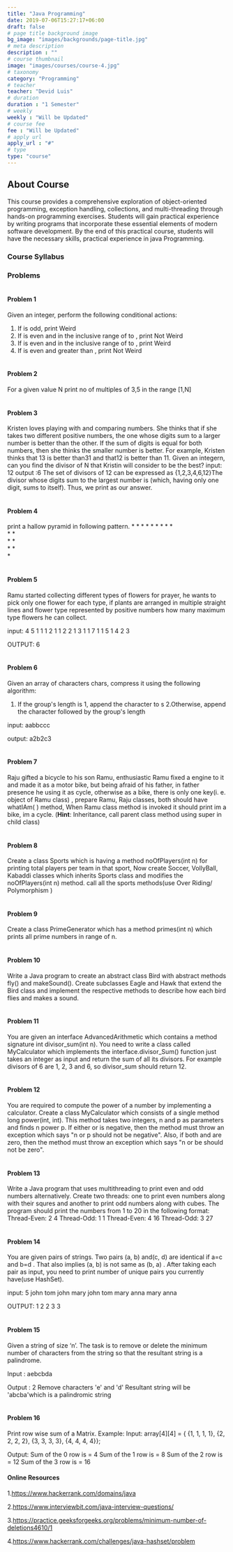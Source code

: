 ```yaml
---
title: "Java Programming"
date: 2019-07-06T15:27:17+06:00
draft: false
# page title background image
bg_image: "images/backgrounds/page-title.jpg"
# meta description
description : ""
# course thumbnail
image: "images/courses/course-4.jpg"
# taxonomy
category: "Programming"
# teacher
teacher: "Devid Luis"
# duration
duration : "1 Semester"
# weekly
weekly : "Will be Updated"
# course fee
fee : "Will be Updated"
# apply url
apply_url : "#"
# type
type: "course"
---
```



## About Course

This course provides a comprehensive exploration of object-oriented programming, exception 
handling, collections, and multi-threading through hands-on programming exercises. Students will 
gain practical experience by writing programs that incorporate these essential elements of modern 
software development. By the end of this practical course, students will have the necessary skills, 
practical experience in java Programming.

### Course Syllabus

### Problems

#### <br>Problem 1
Given an integer, perform the following conditional actions:
1. If is odd, print Weird
2. If is even and in the inclusive range of to , print Not Weird
3. If is even and in the inclusive range of to , print Weird
4. If is even and greater than , print Not Weird

#### <br>Problem 2   
For a given value N print no of multiples of 3,5 in the range [1,N]

#### <br>Problem 3
Kristen loves playing with and comparing numbers. She thinks that if she takes two different 
positive numbers, the one whose digits sum to a larger number is better than the other. If 
the sum of digits is equal for both numbers, then she thinks the smaller number is better. For 
example, Kristen thinks that 13 is better than31 and that12 is better than 11.
Given an integern, can you find the divisor of N that Kristin will consider to be the best?
input: 12
output :6
The set of divisors of 12 can be expressed as {1,2,3,4,6,12}The divisor whose digits sum to 
the largest number is (which, having only one digit, sums to itself). Thus, we print as our 
answer.

#### <br>Problem 4
print a hallow pyramid in following pattern.
           * * * * * * * * *  <br>
             *           * <br>
               *       * <br>
                 *   * <br>
                   *<br>

#### <br>Problem 5 
Ramu started collecting different types of flowers for prayer, he wants to pick only one 
flower for each type, if plants are arranged in multiple straight lines and flower type 
represented by positive numbers how many maximum type flowers he can collect.

input:
4 5
1 1 1 2 1
1 2 2 1 3
1 1 7 1 1
5 1 4 2 3

OUTPUT: 6

#### <br>Problem 6
Given an array of characters chars, compress it using the following algorithm:
1. If the group's length is 1, append the character to s
2.Otherwise, append the character followed by the group's length

input: aabbccc 

output: a2b2c3

#### <br>Problem 7
Raju gifted a bicycle to his son Ramu, enthusiastic Ramu fixed a engine to it and made it 
as a motor bike, but being afraid of his father, in father presence he using it as cycle, 
otherwise as a bike, there is only one key(i. e. object of Ramu class) , prepare Ramu, Raju 
classes, both should have whatIAm( ) method, When Ramu class method is invoked it 
should print im a bike, im a cycle.
(**Hint**: Inheritance, call parent class method using super
in child class)

#### <br>Problem 8
Create a class Sports which is having a method noOfPlayers(int n) for printing total 
players per team in that sport, Now create Soccer, VollyBall, Kabaddi classes which 
inherits Sports class and modifies the noOfPlayers(int n) method. call all the sports 
methods(use Over Riding/ Polymorphism ) 

#### <br>Problem 9
Create a class PrimeGenerator which has a method primes(int n) which prints all prime 
numbers in range of n.

#### <br>Problem 10
Write a Java program to create an abstract class Bird with abstract methods fly() and 
makeSound(). Create subclasses Eagle and Hawk that extend the Bird class and implement 
the respective methods to describe how each bird flies and makes a sound.

#### <br>Problem 11
You are given an interface AdvancedArithmetic which contains a method signature int 
divisor_sum(int n). You need to write a class called MyCalculator which implements the 
interface.divisor_Sum() function just takes an integer as input and return the sum of all its 
divisors. For example divisors of 6 are 1, 2, 3 and 6, so divisor_sum should return 12.

#### <br>Problem 12
You are required to compute the power of a number by implementing a calculator. Create a 
class MyCalculator which consists of a single method long power(int, int). This method takes 
two integers, n and p as parameters and finds n power p. If either or is negative, then the 
method must throw an exception which says "n or p should not be negative". Also, if 
both and are zero, then the method must throw an exception which says "n or be should 
not be zero".

#### <br>Problem 13
Write a Java program that uses multithreading to print even and odd numbers alternatively. 
Create two threads: one to print even numbers along with their squres and another to print 
odd numbers along with cubes. The program should print the numbers from 1 to 20 in the 
following format:
Thread-Even: 2 4
Thread-Odd: 1 1
Thread-Even: 4 16
Thread-Odd: 3 27

#### <br>Problem 14
You are given pairs of strings. Two pairs (a, b) and(c, d) are identical if a=c and b=d . That 
also implies (a, b) is not same as (b, a) . After taking each pair as input, you need to print 
number of unique pairs you currently have(use HashSet).

input:
5
john tom
john mary
john tom
mary anna
mary anna

OUTPUT: 1 2 2 3 3

#### <br>Problem 15
Given a string of size ‘n’. The task is to remove or delete the minimum number of characters 
from the string so that the resultant string is a palindrome.

Input : aebcbda

Output : 2
Remove characters 'e' and 'd'
Resultant string will be 'abcba'which is a palindromic string

#### <br>Problem 16
Print row wise sum of a Matrix.
Example:
Input: array[4][4] = { {1, 1, 1, 1}, 
 {2, 2, 2, 2}, 
{3, 3, 3, 3}, 
{4, 4, 4, 4}};

Output: Sum of the 0 row is = 4
 Sum of the 1 row is = 8
 Sum of the 2 row is = 12
 Sum of the 3 row is = 16
 
#### Online Resources

1.https://www.hackerrank.com/domains/java

2.https://www.interviewbit.com/java-interview-questions/

3.https://practice.geeksforgeeks.org/problems/minimum-number-of-deletions4610/1

4.https://www.hackerrank.com/challenges/java-hashset/problem
